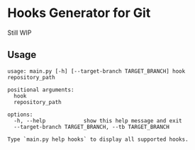 # Hooks Generator for Git
Still WIP

## Usage
```text
usage: main.py [-h] [--target-branch TARGET_BRANCH] hook repository_path

positional arguments:
  hook
  repository_path

options:
  -h, --help            show this help message and exit
  --target-branch TARGET_BRANCH, --tb TARGET_BRANCH

Type `main.py help hooks` to display all supported hooks.
```

